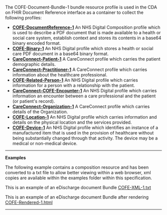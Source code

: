 The COFE-Document-Bundle-1 bundle resource profile is used in the CDA on FHIR Document Reference interface as a container to collect the following profiles: 

- **[COFE-DocumentReference-1]**  An NHS Digital Composition profile which is used to describe a PDF document that is made available to a health or social care system, establish context and stores its contents in a base64 binary encoded format.
- **[COFE-Binary-1]**  An NHS Digital profile which stores a health or social care PDF document in a base64 binary format.  
- **[CareConnect-Patient-1]**  A CareConnect profile which carries the patient demographic details.
- **[CareConnect-Practitioner-1]**  A CareConnect profile which carries information about the healthcare professional.
- **[COFE-Related-Person-1]** An NHS Digital profile which carries information for a person with a relationship with the patient.
- **[CareConnect-COFE-Encounter-1]** An NHS Digital profile which carries information an encounter between a care professional and the patient (or patient's record).
- **[CareConnect-Organization-1]**  A CareConnect profile which carries details of the Organization.
- **[COFE-Location-1]**  An NHS Digital profile which carries information and details on the physical location and the services provided.
- **[COFE-Device-1]**  An NHS Digital profile which identifies an instance of a manufactured item that is used in the provision of healthcare without being substantially changed through that activity. The device may be a medical or non-medical device.

----------
**Examples**

The following example contains a composition resource and has been converted to a txt file  to allow better viewing within a web browser, xml copies are available within the examples folder within this specification.


This is an example of an eDischarge document Bundle [COFE-XML-1.txt]
 
This is an example of an eDischarge document Bundle after rendering [COFE-Rendered-1.html]

----------

[COFE-XML-1.txt]: ../Chapter.5.Examples/COFE-DocumentReference-Bundle-1-Example.txt
[COFE-Rendered-1.html]: ../Chapter.5.Examples/COFE-DocumentReference-Bundle-1-Example.html

[COFE-DocumentReference-1]: cofe-documentreference-1.html
[COFE-Binary-1]: cofe-binary-1.html
[CareConnect-TOC-Encounter-1]:	careconnect-toc-encounter-1.html
[CareConnect-Patient-1]: 	careconnect-patient-1.html
[CareConnect-Practitioner-1]:	careconnect-practitioner-1.html
[COFE-Related-Person-1]: 	cofe-related-person-1.html
[CareConnect-Organization-1]: careconnect-organization-1.html
[COFE-Location-1]: cofe-location-1.html
[COFE-Device-1]: cofe-device-1.html
[CareConnect-COFE-Encounter-1]: careconnect-cofe-encounter-1.html
